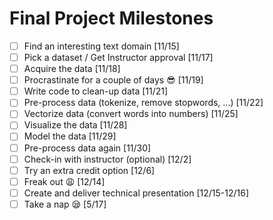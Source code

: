 Final Project Milestones
======

- [ ] Find an interesting text domain [11/15]
- [ ] Pick a dataset / Get Instructor approval [11/17]
- [ ] Acquire the data [11/18]
- [ ] Procrastinate for a couple of days 😎 [11/19]
- [ ] Write code to clean-up data [11/21]
- [ ] Pre-process data (tokenize, remove stopwords, ...) [11/22]
- [ ] Vectorize data (convert words into numbers)  [11/25]
- [ ] Visualize the data [11/28]
- [ ] Model the data [11/29]
- [ ] Pre-process data again [11/30]
- [ ] Check-in with instructor (optional) [12/2]
- [ ] Try an extra credit option [12/6]
- [ ] Freak out 😩 [12/14]
- [ ] Create and deliver technical presentation [12/15-12/16]
- [ ] Take a nap 😪 [5/17]